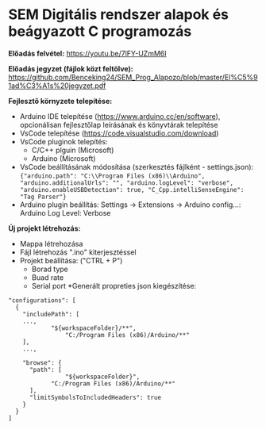 # SEM Digitális rendszer alapok és beágyazott C programozás

__Előadás felvétel:__ https://youtu.be/7lFY-UZmM6I

__Előadás jegyzet (fájlok közt feltölve):__ https://github.com/Benceking24/SEM_Prog_Alapozo/blob/master/El%C5%91ad%C3%A1s%20jegyzet.pdf

__Fejlesztő környzete telepítése:__
* Arduino IDE telepítése (https://www.arduino.cc/en/software), opcionálisan fejlesztőlap leírásának és könyvtárak telepítése
* VsCode telepítése (https://code.visualstudio.com/download)
* VsCode pluginok telepítés:
	* C/C++ plguin (Microsoft)
	* Arduino (Microsoft)
* VsCode beállításának módosítása (szerkesztés fájlként - settings.json):
```{"arduino.path": "C:\\Program Files (x86)\\Arduino", "arduino.additionalUrls": "", "arduino.logLevel": "verbose", "arduino.enableUSBDetection": true, "C_Cpp.intelliSenseEngine": "Tag Parser"}```
* Arduino plugin beállítás: Settings -> Extensions -> Arduino config...: Arduino Log Level: Verbose

__Új projekt létrehozás:__
* Mappa létrehozása
* Fájl létrehozás ".ino" kiterjesztéssel
* Projekt beállítása: ("CTRL + P")
	* Borad type
	* Buad rate
	* Serial port
*Generált propreties json kiegészítése:
```
"configurations": [
  {
	"includePath": [
	...,
	        "${workspaceFolder}/**",
                "C:/Program Files (x86)/Arduino/**"
	],
    ...,

    "browse": {
      "path": [
                "${workspaceFolder}",
      		"C:/Program Files (x86)/Arduino/**"	
      ],
      "limitSymbolsToIncludedHeaders": true
    }
  }
]
```
